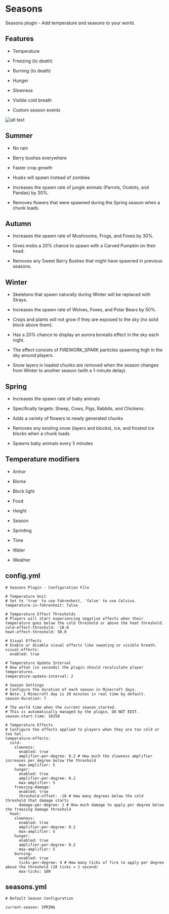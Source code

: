 # Seasons
 Seasons plugin - Add temperature and seasons to your world.

## Features

-   Temperature
-   Freezing (to death)

-   Burning (to death)
-   Hunger

-   Slowness
-   Visible cold breath

-   Custom season events

![alt text](https://i.imgur.com/vqd7ImQ.png)

## Summer

-   No rain
-   Berry bushes everywhere

-   Faster crop growth
-   Husks will spawn instead of zombies

-   Increases the spawn rate of jungle animals (Parrots, Ocelots, and Pandas) by 30%.
-   Removes flowers that were spawned during the Spring season when a chunk loads.

## Autumn

-   Increases the spawn rate of Mushrooms, Frogs, and Foxes by 30%.
-   Gives mobs a 20% chance to spawn with a Carved Pumpkin on their head.

-   Removes any Sweet Berry Bushes that might have spawned in previous seasons.

## Winter

-   Skeletons that spawn naturally during Winter will be replaced with Strays.
-   Increases the spawn rate of Wolves, Foxes, and Polar Bears by 50%.

-   Crops and plants will not grow if they are exposed to the sky (no solid block above them).
-   Has a 20% chance to display an aurora borealis effect in the sky each night.

-   The effect consists of FIREWORK_SPARK particles spawning high in the sky around players.
-   Snow layers in loaded chunks are removed when the season changes from Winter to another season (with a 1-minute delay).

## Spring

-   Increases the spawn rate of baby animals
-   Specifically targets: Sheep, Cows, Pigs, Rabbits, and Chickens.

-   Adds a variety of flowers to newly generated chunks
-   Removes any existing snow (layers and blocks), ice, and frosted ice blocks when a chunk loads

-   Spawns baby animals every 5 minutes

## Temperature modifiers

-   Armor
-   Biome

-   Block light
-   Food

-   Height
-   Season

-   Sprinting
-   Time

-   Water
-   Weather

## config.yml
```
# Seasons Plugin - Configuration File

# Temperature Unit
# Set to 'true' to use Fahrenheit, 'false' to use Celsius.
temperature-in-fahrenheit: false

# Temperature Effect Thresholds
# Players will start experiencing negative effects when their temperature goes below the cold threshold or above the heat threshold.
cold-effect-threshold: -10.0
heat-effect-threshold: 50.0

# Visual Effects
# Enable or disable visual effects like sweating or visible breath.
visual-effects:
  enabled: true

# Temperature Update Interval
# How often (in seconds) the plugin should recalculate player temperatures.
temperature-update-interval: 2

# Season Settings
# Configure the duration of each season in Minecraft days.
# Note: 1 Minecraft day is 20 minutes in real time by default.
season-duration: 7

# The world time when the current season started.
# This is automatically managed by the plugin, DO NOT EDIT.
season-start-time: 16350

# Temperature Effects
# Configure the effects applied to players when they are too cold or too hot.
temperature-effects:
  cold:
    slowness:
      enabled: true
      amplifier-per-degree: 0.2 # How much the slowness amplifier increases per degree below the threshold
      max-amplifier: 5
    hunger:
      enabled: true
      amplifier-per-degree: 0.2
      max-amplifier: 5
    freezing-damage:
      enabled: true
      threshold-offset: -10 # How many degrees below the cold threshold that damage starts
      damage-per-degree: 1 # How much damage to apply per degree below the freezing damage threshold
  heat:
    slowness:
      enabled: true
      amplifier-per-degree: 0.2
      max-amplifier: 5
    hunger:
      enabled: true
      amplifier-per-degree: 0.2
      max-amplifier: 5
    burning:
      enabled: true
      ticks-per-degree: 4 # How many ticks of fire to apply per degree above the threshold (20 ticks = 1 second)
      max-ticks: 100
```
## seasons.yml
```
# Default Season Configuration

current-season: SPRING
```
